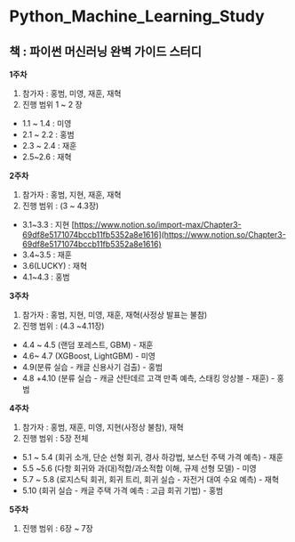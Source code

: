 # Python_Machine_Learning_Study
## 책 : 파이썬 머신러닝 완벽 가이드 스터디

**1주차**

1. 참가자 : 홍범, 미영, 재훈, 재혁
2. 진행 범위 1 ~ 2 장
- 1.1 ~ 1.4 : 미영
- 2.1 ~ 2.2 : 홍범
- 2.3 ~ 2.4 : 재훈
- 2.5~2.6 : 재혁

**2주차**
1. 참가자 : 홍범, 지현, 재훈, 재혁
2. 진행 범위 : (3 ~ 4.3장)
- 3.1~3.3 : 지현
[https://www.notion.so/import-max/Chapter3-69df8e5171074bccb11fb5352a8e1616](https://www.notion.so/Chapter3-69df8e5171074bccb11fb5352a8e1616)
- 3.4~3.5 : 재훈
- 3.6(LUCKY) : 재혁
- 4.1~4.3 : 홍범

**3주차**

1. 참가자 : 홍범, 지현, 미영, 재훈, 재혁(사정상 발표는 불참) 
2. 진행 범위 : (4.3 ~4.11장)
- 4.4 ~ 4.5 (랜덤 포레스트, GBM) - 재훈
- 4.6~ 4.7 (XGBoost, LightGBM) - 미영
- 4.9(분류 실습 -  캐글 신용사기 검출) - 홍범
- 4.8 +4.10 (분류 실습 - 캐글 산탄데르 고객 만족 예측, 스태킹 앙상블 - 재훈) - 홍범

**4주차**

1. 참가자 : 홍범, 재훈, 미영, 지현(사정상 불참), 재혁
2. 진행 범위 : 5장 전체
- 5.1 ~ 5.4 (회귀 소개, 단순 선형 회귀, 경사 하강법, 보스턴 주택 가격 예측) - 재훈
- 5.5 ~5.6 (다항 회귀와 과(대)적합/과소적합 이해, 규제 선형 모델) - 미영
- 5.7 ~ 5.8 (로지스틱 회귀, 회귀 트리, 회귀 실습 - 자전거 대여 수요 예측) - 재혁
- 5.10 (회귀 실습 - 캐글 주택 가격 예측 : 고급 회귀 기법) - 홍범

**5주차**

1. 진행 범위 : 6장 ~ 7장
